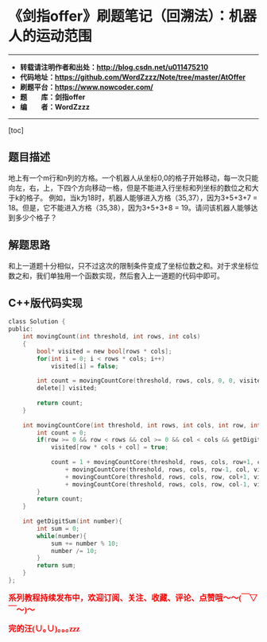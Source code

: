 # 《剑指offer》刷题笔记（回溯法）：机器人的运动范围

----------

- **转载请注明作者和出处：http://blog.csdn.net/u011475210**
- **代码地址：https://github.com/WordZzzz/Note/tree/master/AtOffer**
- **刷题平台：https://www.nowcoder.com/**
- **题&emsp;&emsp;库：剑指offer**
- **编&emsp;&emsp;者：WordZzzz**

----------

[toc]

## 题目描述

地上有一个m行和n列的方格。一个机器人从坐标0,0的格子开始移动，每一次只能向左，右，上，下四个方向移动一格，但是不能进入行坐标和列坐标的数位之和大于k的格子。 例如，当k为18时，机器人能够进入方格（35,37），因为3+5+3+7 = 18。但是，它不能进入方格（35,38），因为3+5+3+8 = 19。请问该机器人能够达到多少个格子？

## 解题思路


和上一道题十分相似，只不过这次的限制条件变成了坐标位数之和。对于求坐标位数之和，我们单独用一个函数实现，然后套入上一道题的代码中即可。


## C++版代码实现

```c
class Solution {
public:
    int movingCount(int threshold, int rows, int cols)
    {
        bool* visited = new bool[rows * cols];
        for(int i = 0; i < rows * cols; i++)
            visited[i] = false;
        
        int count = movingCountCore(threshold, rows, cols, 0, 0, visited);
        delete[] visited;
        
        return count;
    }
    
    int movingCountCore(int threshold, int rows, int cols, int row, int col, bool* visited){
        int count = 0;
        if(row >= 0 && row < rows && col >= 0 && col < cols && getDigitSum(row) + getDigitSum(col) <= threshold && !visited[row * cols + col]){
            visited[row * cols + col] = true;
            
            count = 1 + movingCountCore(threshold, rows, cols, row+1, col, visited)
                + movingCountCore(threshold, rows, cols, row-1, col, visited)
                + movingCountCore(threshold, rows, cols, row, col+1, visited)
                + movingCountCore(threshold, rows, cols, row, col-1, visited);
        }
        return count;
    }
    
    int getDigitSum(int number){
        int sum = 0;
        while(number){
            sum += number % 10;
            number /= 10;
        }
        return sum;
    }
};
```

**<font color="red" size=3 face="仿宋">系列教程持续发布中，欢迎订阅、关注、收藏、评论、点赞哦～～(￣▽￣～)～</font>**

**<font color="red" size=3 face="仿宋">完的汪(∪｡∪)｡｡｡zzz</font>**